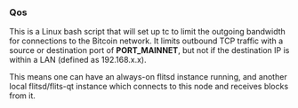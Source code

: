 ### Qos ###

This is a Linux bash script that will set up tc to limit the outgoing bandwidth for connections to the Bitcoin network. It limits outbound TCP traffic with a source or destination port of __PORT_MAINNET__, but not if the destination IP is within a LAN (defined as 192.168.x.x).

This means one can have an always-on flitsd instance running, and another local flitsd/flits-qt instance which connects to this node and receives blocks from it.
